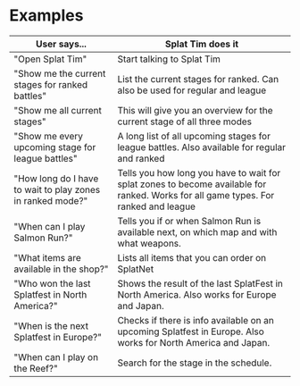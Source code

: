 # Examples

| User says... | Splat Tim does it |
| --- | --- |
| "Open Splat Tim" | Start talking to Splat Tim |
| "Show me the current stages for ranked battles" | List the current stages for ranked. Can also be used for regular and league |
| "Show me all current stages" | This will give you an overview for the current stage of all three modes |
| "Show me every upcoming stage for league battles" | A long list of all upcoming stages for league battles. Also available for regular and ranked |
| "How long do I have to wait to play zones in ranked mode?" | Tells you how long you have to wait for splat zones to become available for ranked. Works for all game types. For ranked and league |
| "When can I play Salmon Run?" | Tells you if or when Salmon Run is available next, on which map and with what weapons. |
| "What items are available in the shop?" | Lists all items that you can order on SplatNet |
| "Who won the last Splatfest in North America?" | Shows the result of the last SplatFest in North America. Also works for Europe and Japan. |
| "When is the next Splatfest in Europe?" | Checks if there is info available on an upcoming Splatfest in Europe. Also works for North America and Japan. |
| "When can I play on the Reef?" | Search for the stage in the schedule. |
